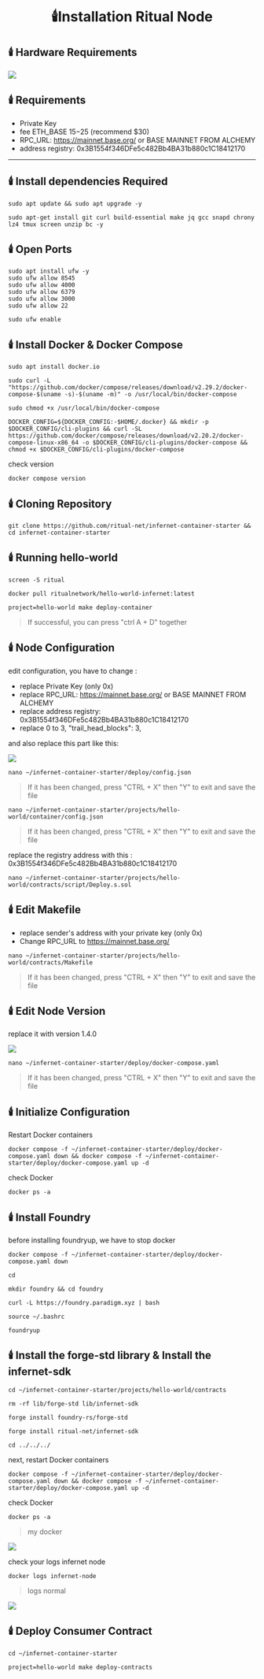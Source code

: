 # <p align= "center">  **:candle:Installation Ritual Node**



## **:candle: Hardware Requirements**
<img src="https://github.com/nodeonline/testnet-node-runner/blob/82eb2b2656743b841fe9eb61bd5092b33780b29a/ritual-node/SPEK.png" />

## :candle: **Requirements**

- Private Key
- fee ETH_BASE $15-$25 (recommend $30)
- RPC_URL: https://mainnet.base.org/ or BASE MAINNET FROM ALCHEMY
- address registry: 0x3B1554f346DFe5c482Bb4BA31b880c1C18412170


-------------------------

## :candle: **Install dependencies Required**
```
sudo apt update && sudo apt upgrade -y
```
```
sudo apt-get install git curl build-essential make jq gcc snapd chrony lz4 tmux screen unzip bc -y
```

## :candle: **Open Ports**
```
sudo apt install ufw -y
sudo ufw allow 8545
sudo ufw allow 4000
sudo ufw allow 6379
sudo ufw allow 3000
sudo ufw allow 22
```
```
sudo ufw enable
```

## :candle: **Install Docker & Docker Compose**
```
sudo apt install docker.io
```
```
sudo curl -L "https://github.com/docker/compose/releases/download/v2.29.2/docker-compose-$(uname -s)-$(uname -m)" -o /usr/local/bin/docker-compose
```
```
sudo chmod +x /usr/local/bin/docker-compose
```
```
DOCKER_CONFIG=${DOCKER_CONFIG:-$HOME/.docker} && mkdir -p $DOCKER_CONFIG/cli-plugins && curl -SL https://github.com/docker/compose/releases/download/v2.20.2/docker-compose-linux-x86_64 -o $DOCKER_CONFIG/cli-plugins/docker-compose && chmod +x $DOCKER_CONFIG/cli-plugins/docker-compose
```
check version
```
docker compose version
```

## :candle: **Cloning Repository**

```
git clone https://github.com/ritual-net/infernet-container-starter && cd infernet-container-starter
```

## :candle: **Running hello-world**

```
screen -S ritual
```
```
docker pull ritualnetwork/hello-world-infernet:latest
```
```
project=hello-world make deploy-container
```
> If successful, you can press "ctrl A + D" together

## :candle: **Node Configuration**

edit configuration, you have to change :
- replace Private Key (only 0x)
- replace RPC_URL: https://mainnet.base.org/ or BASE MAINNET FROM ALCHEMY
- replace address registry: 0x3B1554f346DFe5c482Bb4BA31b880c1C18412170
- replace 0 to 3, "trail_head_blocks": 3,

and also replace this part like this:

<img src="https://github.com/nodeonline/testnet-node-runner/blob/5c31f27e82e37d5040289f658ccb7a4e1092e663/ritual-node/edit_con.png" />

```
nano ~/infernet-container-starter/deploy/config.json
```
> If it has been changed, press "CTRL + X" then "Y" to exit and save the file

```
nano ~/infernet-container-starter/projects/hello-world/container/config.json
```
> If it has been changed, press "CTRL + X" then "Y" to exit and save the file

replace the registry address with this : 0x3B1554f346DFe5c482Bb4BA31b880c1C18412170
```
nano ~/infernet-container-starter/projects/hello-world/contracts/script/Deploy.s.sol
```

## :candle: **Edit Makefile**

+ replace sender's address with your private key (only 0x)
+ Change RPC_URL to https://mainnet.base.org/
```
nano ~/infernet-container-starter/projects/hello-world/contracts/Makefile
```
> If it has been changed, press "CTRL + X" then "Y" to exit and save the file


## :candle: **Edit Node Version**

replace it with version 1.4.0

<img src="https://github.com/nodeonline/testnet-node-runner/blob/d0f86ad450369c312b914346d0ec16a857fb8e79/ritual-node/edit_node_version.png" />

```
nano ~/infernet-container-starter/deploy/docker-compose.yaml
```
> If it has been changed, press "CTRL + X" then "Y" to exit and save the file


## :candle: **Initialize Configuration**

Restart Docker containers
```
docker compose -f ~/infernet-container-starter/deploy/docker-compose.yaml down && docker compose -f ~/infernet-container-starter/deploy/docker-compose.yaml up -d
```

check Docker
```
docker ps -a
```

## :candle: **Install Foundry**

before installing foundryup, we have to stop docker
```
docker compose -f ~/infernet-container-starter/deploy/docker-compose.yaml down
```
```
cd
```
```
mkdir foundry && cd foundry
```
```
curl -L https://foundry.paradigm.xyz | bash
```
```
source ~/.bashrc
```
```
foundryup
```

## :candle: **Install the forge-std library & Install the infernet-sdk**
```
cd ~/infernet-container-starter/projects/hello-world/contracts
```
```
rm -rf lib/forge-std lib/infernet-sdk
```
```
forge install foundry-rs/forge-std
```
```
forge install ritual-net/infernet-sdk
```
```
cd ../../../
```
next, restart Docker containers
```
docker compose -f ~/infernet-container-starter/deploy/docker-compose.yaml down && docker compose -f ~/infernet-container-starter/deploy/docker-compose.yaml up -d
```
check Docker
```
docker ps -a
```
> my docker
<img src="https://github.com/nodeonline/testnet-node-runner/blob/b64be1cbe7795ede76a6b58f11cbe2b358d3864b/ritual-node/cek_docker.png" />

check your logs infernet node
```
docker logs infernet-node
```
> logs normal
<img src="https://github.com/nodeonline/testnet-node-runner/blob/a2fdf92b0f68c423a319576f05f879aa776b872e/ritual-node/photo/logs-infernit-node.png" />


## :candle: **Deploy Consumer Contract**
```
cd ~/infernet-container-starter
```
```
project=hello-world make deploy-contracts
```

<img src="" />





